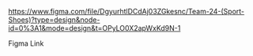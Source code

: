 https://www.figma.com/file/DgyurhtlDCdAj03ZGkesnc/Team-24-(Sport-Shoes)?type=design&node-id=0%3A1&mode=design&t=OPyLO0X2apWxKd9N-1

Figma Link
